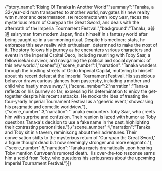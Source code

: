 {"story_name":"Rising Of Tanaka In Another World","summary":"Tanaka, a 32-year-old man transported to another world, navigates his new reality with humor and determination. He reconnects with Toby Saar, faces the mysterious return of Currypan the Great Sword, and deals with the aftermath of the Imperial Tournament Festival.","background":"Tanaka, a普通 salaryman from modern Japan, finds himself in a fantasy world after being caught up in a summoning ritual. Despite his mediocre stats, he embraces this new reality with enthusiasm, determined to make the most of it. The story follows his journey as he encounters various characters and events in the Imperial Capital Oedo, including reuniting with Toby Saar, a fellow isekai survivor, and navigating the political and social dynamics of this new world.","scenes":[{"scene_number":1,"narration":"Tanaka wanders through the bustling streets of Oedo Imperial Capital, muttering to himself about his recent defeat at the Imperial Tournament Festival. His suspicious behavior draws curious glances from passersby, including a mother and child who hastily move away."},{"scene_number":2,"narration":"Tanaka reflects on his journey so far, expressing his determination to enjoy the get-together despite his recent setbacks. He mocks the idea of treating the four-yearly Imperial Tournament Festival as a 'generic event,' showcasing his pragmatic and comedic worldview."},{"scene_number":3,"narration":"Tanaka encounters Toby Saar, who greets him with surprise and confusion. Their reunion is laced with humor as Toby questions Tanaka's decision to use a fake name in the past, highlighting their contrasting personalities."},{"scene_number":4,"narration":"Tanaka and Toby sit in a tavern, reminiscing about their adventures. Their conversation shifts to the mysterious return of 'Currypan the Great Sword,' a figure thought dead but now seemingly stronger and more enigmatic."},{"scene_number":5,"narration":"Tanaka reacts dramatically upon hearing Toby mention Currypan's rumored death. His over-the-top response earns him a scold from Toby, who questions his seriousness about the upcoming Imperial Tournament Festival."}]}
